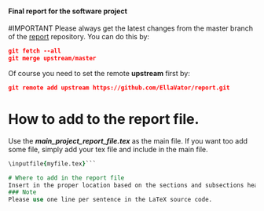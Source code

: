#### Final report for the software project

#IMPORTANT
Please always get the latest changes from the master branch of the [report](https://github.com/EllaVator/report) repository. You can do this by:
```json
git fetch --all
git merge upstream/master
```
Of course you need to set the remote **upstream** first by:
```json
git remote add upstream https://github.com/EllaVator/report.git
```

# How to add to the report file.
  Use the _**main_project_report_file.tex**_ as the main file. If you want too add some file, simply add your tex file and include in the main file.
  ```for example:
  \inputfile{myfile.tex}```

# Where to add in the report file
  Insert in the proper location based on the sections and subsections heading of the main file. If your file is related to the acoustic model than it should be included under the section **Acoustic model** in the _**main_project_report_file.tex**_.
### Note
Please use one line per sentence in the LaTeX source code.
